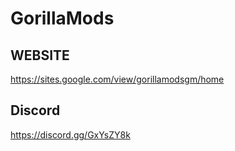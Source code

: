 # GorillaMods


## WEBSITE 

https://sites.google.com/view/gorillamodsgm/home

## Discord

https://discord.gg/GxYsZY8k
